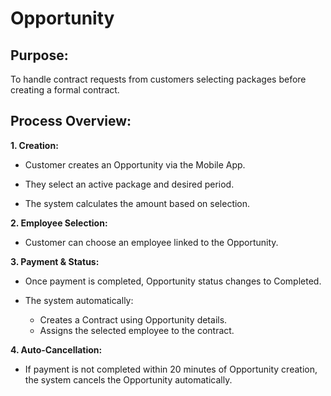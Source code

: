 # Opportunity

## Purpose:

To handle contract requests from customers selecting packages before creating a formal contract.

## Process Overview:

**1. Creation:**

  - Customer creates an Opportunity via the Mobile App.

  - They select an active package and desired period.

  - The system calculates the amount based on selection.

**2. Employee Selection:**

  - Customer can choose an employee linked to the Opportunity.

**3. Payment & Status:**

  - Once payment is completed, Opportunity status changes to Completed.

  - The system automatically:
    - Creates a Contract using Opportunity details.
    - Assigns the selected employee to the contract.

**4. Auto-Cancellation:**

  - If payment is not completed within 20 minutes of Opportunity creation, the system cancels the Opportunity automatically.